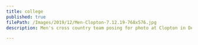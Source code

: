 ```yaml
---
title: college
published: true
filePath: /Images/2019/12/Men-Clopton-7.12.19-768x576.jpg
description: Men's cross country team posing for photo at Clopton in December 2019

---
```

